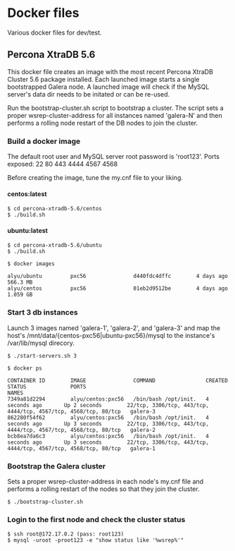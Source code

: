 # Docker files
Various docker files for dev/test.

## Percona XtraDB 5.6
This docker file creates an image with the most recent Percona XtraDB Cluster 5.6 package installed.
Each launched image starts a single bootstrapped Galera node. A launched image will check
if the MySQL server's data dir needs to be initated or can be re-used.

Run the bootstrap-cluster.sh script to bootstrap a cluster.
The script sets a proper wsrep-cluster-address for all instances named 'galera-N'
and then performs a rolling node restart of the DB nodes to join the cluster.

### Build a docker image
The default root user and MySQL server root password is 'root123'.
Ports exposed: 22 80 443 4444 4567 4568

Before creating the image, tune the my.cnf file to your liking.

#### centos:latest

    $ cd percona-xtradb-5.6/centos
    $ ./build.sh

#### ubuntu:latest

    $ cd percona-xtradb-5.6/ubuntu
    $ ./build.sh

    $ docker images

    alyu/ubuntu         pxc56               d440fdc4dffc        4 days ago          566.3 MB
    alyu/centos         pxc56               01eb2d9512be        4 days ago          1.059 GB

### Start 3 db instances

Launch 3 images named 'galera-1', 'galera-2', and 'galera-3' and map the host's
/mnt/data/{centos-pxc56|ubuntu-pxc56}/mysql to the instance's /var/lib/mysql direcory.

    $ ./start-servers.sh 3

    $ docker ps

    CONTAINER ID        IMAGE               COMMAND                CREATED             STATUS              PORTS                                                             NAMES
    7349a81d2294        alyu/centos:pxc56   /bin/bash /opt/init.   4 seconds ago       Up 2 seconds        22/tcp, 3306/tcp, 443/tcp, 4444/tcp, 4567/tcp, 4568/tcp, 80/tcp   galera-3
    862280f54f62        alyu/centos:pxc56   /bin/bash /opt/init.   4 seconds ago       Up 3 seconds        22/tcp, 3306/tcp, 443/tcp, 4444/tcp, 4567/tcp, 4568/tcp, 80/tcp   galera-2
    bcb8ea7da6c3        alyu/centos:pxc56   /bin/bash /opt/init.   4 seconds ago       Up 3 seconds        22/tcp, 3306/tcp, 443/tcp, 4444/tcp, 4567/tcp, 4568/tcp, 80/tcp   galera-1

### Bootstrap the Galera cluster

Sets a proper wsrep-cluster-address in each node's my.cnf file and performs a rolling restart
of the nodes so that they join the cluster.

    $ ./bootstrap-cluster.sh

### Login to the first node and check the cluster status

    $ ssh root@172.17.0.2 (pass: root123)
    $ mysql -uroot -proot123 -e "show status like '%wsrep%'"
